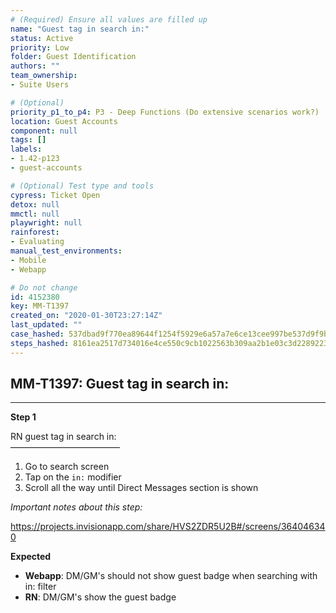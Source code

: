 ```yaml
---
# (Required) Ensure all values are filled up
name: "Guest tag in search in:"
status: Active
priority: Low
folder: Guest Identification
authors: ""
team_ownership: 
- Suite Users

# (Optional)
priority_p1_to_p4: P3 - Deep Functions (Do extensive scenarios work?)
location: Guest Accounts
component: null
tags: []
labels: 
- 1.42-p123
- guest-accounts

# (Optional) Test type and tools
cypress: Ticket Open
detox: null
mmctl: null
playwright: null
rainforest: 
- Evaluating
manual_test_environments: 
- Mobile
- Webapp

# Do not change
id: 4152380
key: MM-T1397
created_on: "2020-01-30T23:27:14Z"
last_updated: ""
case_hashed: 537dbad9f770ea89644f1254f5929e6a57a7e6ce13cee997be537d9f9b3ea900bde1d07916698d8aa8a6227915417e53
steps_hashed: 8161ea2517d734016e4ce550c9cb1022563b309aa2b1e03c3d2289223535b84125ae6c149d6cb1d0ab128d8b9192ee1d
---
```


<!-- (Auto-generated) Based on frontmatter's "key" and "name" -->

## MM-T1397: Guest tag in search in:

---

**Step 1**

RN guest tag in search in:\
–––––––––––––––––––––––––

1. Go to search screen
2. Tap on the `in:` modifier
3. Scroll all the way until Direct Messages section is shown

_Important notes about this step:_

<https://projects.invisionapp.com/share/HVS2ZDR5U2B#/screens/364046340>

**Expected**

- **Webapp**: DM/GM's should not show guest badge when searching with in: filter
- **RN**: DM/GM's show the guest badge
